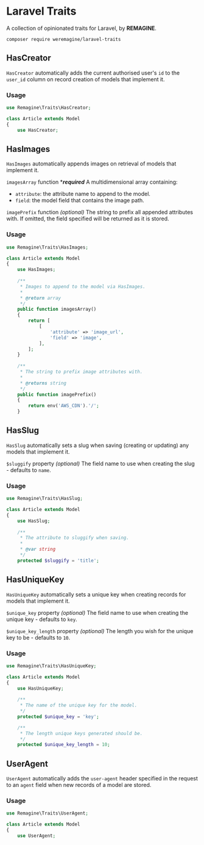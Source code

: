 # Laravel Traits
A collection of opinionated traits for Laravel, by **REMAGINE**.

`composer require weremagine/laravel-traits`

## HasCreator
`HasCreator` automatically adds the current authorised user's `id` to the `user_id` column on record creation of models that implement it.

### Usage
```php
use Remagine\Traits\HasCreator;

class Article extends Model
{
    use HasCreator;
```

## HasImages
`HasImages` automatically appends images on retrieval of models that implement it.

`imagesArray` function ***_required_**
A multidimensional array containing:
- `attribute`: the attribute name to append to the model.
- `field`: the model field that contains the image path.

`imagePrefix` function _(optional)_
The string to prefix all appended attributes with. If omitted, the field specified will be returned as it is stored.

### Usage
```php
use Remagine\Traits\HasImages;

class Article extends Model
{
    use HasImages;
    
    /**
     * Images to append to the model via HasImages.
     *
     * @return array
     */
    public function imagesArray()
    {
        return [
            [
                'attribute' => 'image_url',
                'field' => 'image',
            ],
        ];
    }
    
    /**
     * The string to prefix image attributes with.
     *
     * @returns string
     */
    public function imagePrefix()
    {
        return env('AWS_CDN').'/';
    }
```

## HasSlug
`HasSlug` automatically sets a slug when saving (creating or updating) any models that implement it.

`$sluggify` property _(optional)_
The field name to use when creating the slug - defaults to `name`.

### Usage
```php
use Remagine\Traits\HasSlug;

class Article extends Model
{
    use HasSlug;
    
    /**
     * The attribute to sluggify when saving.
     *
     * @var string
     */
    protected $sluggify = 'title';
```

## HasUniqueKey
`HasUniqueKey` automatically sets a unique key when creating records for models that implement it.

`$unique_key` property _(optional)_
The field name to use when creating the unique key - defaults to `key`.

`$unique_key_length` property _(optional)_
The length you wish for the unique key to be - defaults to `10`.

### Usage
```php
use Remagine\Traits\HasUniqueKey;

class Article extends Model
{
    use HasUniqueKey;
    
    /**
     * The name of the unique key for the model.
     */
    protected $unique_key = 'key';

    /**
     * The length unique keys generated should be.
     */
    protected $unique_key_length = 10;
```

## UserAgent
`UserAgent` automatically adds the `user-agent` header specified in the request to an `agent` field when new records of a model are stored.

### Usage
```php
use Remagine\Traits\UserAgent;

class Article extends Model
{
    use UserAgent;
```
